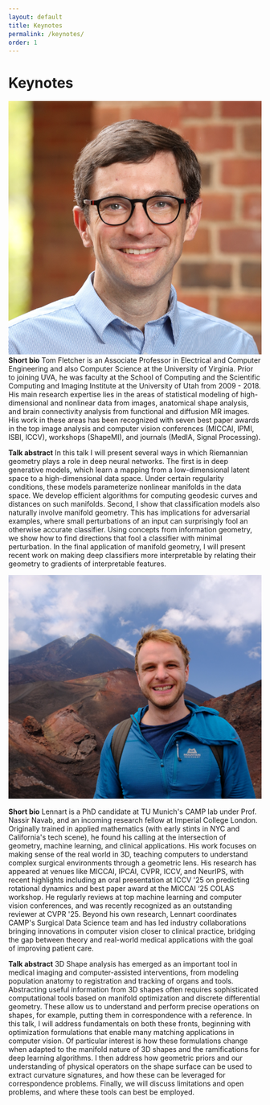 ```yaml
---
layout: default
title: Keynotes
permalink: /keynotes/
order: 1
---
```

# Keynotes

![ShapeMI](images/fletcher_headshot2.png)
**Short bio**
Tom Fletcher is an Associate Professor in Electrical and Computer Engineering and also Computer Science at the University of Virginia. Prior to joining UVA, he was faculty at the School of Computing and the Scientific Computing and Imaging Institute at the University of Utah from 2009 - 2018. His main research expertise lies in the areas of statistical modeling of high-dimensional and nonlinear data from images, anatomical shape analysis, and brain connectivity analysis from functional and diffusion MR images. His work in these areas has been recognized with seven best paper awards in the top image analysis and computer vision conferences (MICCAI, IPMI, ISBI, ICCV), workshops (ShapeMI), and journals (MedIA, Signal Processing).

**Talk abstract**
In this talk I will present several ways in which Riemannian geometry plays a role in deep neural networks. The first is in deep generative models, which learn a mapping from a low-dimensional latent space to a high-dimensional data space. Under certain regularity conditions, these models parameterize nonlinear manifolds in the data space. We develop efficient algorithms for computing geodesic curves and distances on such manifolds. Second, I show that classification models also naturally involve manifold geometry. This has implications for adversarial examples, where small perturbations of an input can surprisingly fool an otherwise accurate classifier. Using concepts from information geometry, we show how to find directions that fool a classifier with minimal perturbation. In the final application of manifold geometry, I will present recent work on making deep classifiers more interpretable by relating their geometry to gradients of interpretable features.

![ShapeMI](images/bastianl_photo.JPG)

**Short bio**
Lennart is a PhD candidate at TU Munich's CAMP lab under Prof. Nassir Navab, and an incoming research fellow at Imperial College London. Originally trained in applied mathematics (with early stints in NYC and California's tech scene), he found his calling at the intersection of geometry, machine learning, and clinical applications. His work focuses on making sense of the real world in 3D, teaching computers to understand complex surgical environments through a geometric lens.
His research has appeared at venues like MICCAI, IPCAI, CVPR, ICCV, and NeurIPS, with recent highlights including an oral presentation at ICCV '25 on predicting rotational dynamics and best paper award at the MICCAI ‘25 COLAS workshop. He regularly reviews at top machine learning and computer vision conferences, and was recently recognized as an outstanding reviewer at CVPR '25. Beyond his own research, Lennart coordinates CAMP's Surgical Data Science team and has led industry collaborations bringing innovations in computer vision closer to clinical practice, bridging the gap between theory and real-world medical applications with the goal of improving patient care.

**Talk abstract**
3D Shape analysis has emerged as an important tool in medical imaging and computer-assisted interventions, from modeling population anatomy to registration and tracking of organs and tools. Abstracting useful information from 3D shapes often requires sophisticated computational tools based on manifold optimization and discrete differential geometry. These allow us to understand and perform precise operations on shapes, for example, putting them in correspondence with a reference. In this talk, I will address fundamentals on both these fronts, beginning with optimization formulations that enable many matching applications in computer vision. Of particular interest is how these formulations change when adapted to the manifold nature of 3D shapes and the ramifications for deep learning algorithms. I then address how geometric priors and our understanding of physical operators on the shape surface can be used to extract curvature signatures, and how these can be leveraged for correspondence problems. Finally, we will discuss limitations and open problems, and where these tools can best be employed.
